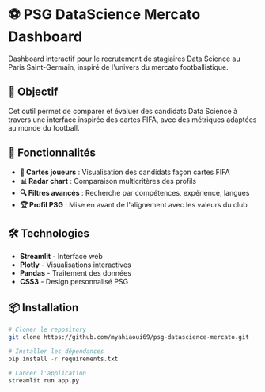 # ⚽ PSG DataScience Mercato Dashboard

Dashboard interactif pour le recrutement de stagiaires Data Science au Paris Saint-Germain, inspiré de l'univers du mercato footballistique.

## 🎯 Objectif

Cet outil permet de comparer et évaluer des candidats Data Science à travers une interface inspirée des cartes FIFA, avec des métriques adaptées au monde du football.

## 🚀 Fonctionnalités

- **🎴 Cartes joueurs** : Visualisation des candidats façon cartes FIFA
- **📊 Radar chart** : Comparaison multicritères des profils
- **🔍 Filtres avancés** : Recherche par compétences, expérience, langues
- **🏆 Profil PSG** : Mise en avant de l'alignement avec les valeurs du club

## 🛠️ Technologies

- **Streamlit** - Interface web
- **Plotly** - Visualisations interactives
- **Pandas** - Traitement des données
- **CSS3** - Design personnalisé PSG

## 📦 Installation

```bash
# Cloner le repository
git clone https://github.com/myahiaoui69/psg-datascience-mercato.git

# Installer les dépendances
pip install -r requirements.txt

# Lancer l'application
streamlit run app.py

